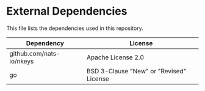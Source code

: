 # External Dependencies

This file lists the dependencies used in this repository.

| Dependency | License |
|-|-|
| github.com/nats-io/nkeys | Apache License 2.0 |
| go | BSD 3-Clause "New" or "Revised" License |
